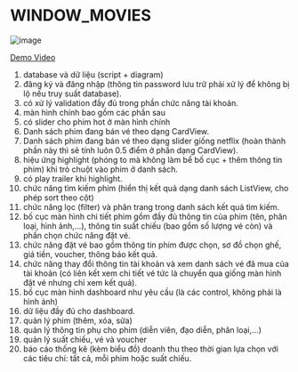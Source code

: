 # WINDOW_MOVIES

![image](https://github.com/TrinhLongVu/WINDOW_MOVIES/assets/101052923/5f566b7f-989f-4b16-befa-cf6dc014a286)

[Demo Video](https://www.youtube.com/watch?v=VE-nW94YcrE)

1. database và dữ liệu (script + diagram)
2. đăng ký và đăng nhập (thông tin password lưu trữ phải xử lý để không bị lộ nếu truy suất database).
3. có xử lý validation đầy đủ trong phần chức năng tài khoản.
4. màn hình chính bao gồm các phần sau
5. có slider cho phim hot ở màn hình chính
6. Danh sách phim đang bán vé theo dạng CardView.
7. Danh sách phim đang bán vé theo dạng slider giống netflix (hoàn thành phần này thì sẽ tính luôn 0.5 điểm ở phần dạng CardView).
8. hiệu ứng highlight (phóng to mà không làm bể bố cục + thêm thông tin phim) khi trỏ chuột vào phim ở danh sách.
9. có play trailer khi highlight.
10. chức năng tìm kiếm phim (hiển thị kết quả dạng danh sách ListView, cho phép sort theo cột)
11. chức năng lọc (filter) và phân trang trong danh sách kết quả tìm kiếm.
12. bố cục màn hình chi tiết phim gồm đầy đủ thông tin của phim (tên, phân loại, hình ảnh,…), thông tin suất chiếu (bao gồm số lượng vé còn) và phần chọn chức năng đặt vé.
13. chức năng đặt vé bao gồm thông tin phim được chọn, sơ đồ chọn ghế, giá tiền, voucher, thông báo kết quả.
14. chức năng thay đổi thông tin tài khoản và xem danh sách vé đã mua của tài khoản (có liên kết xem chi tiết vé tức là chuyển qua giống màn hình đặt vé nhưng chỉ xem kết quả).
15. bố cục màn hình dashboard như yêu cầu (là các control, không phải là hình ảnh)
16. dữ liệu đầy đủ cho dashboard.
17. quản lý phim (thêm, xóa, sửa)
18. quản lý thông tin phụ cho phim (diễn viên, đạo diễn, phân loại,…)
19. quản lý suất chiếu, vé và voucher
20. báo cáo thống kê (kèm biểu đồ) doanh thu theo thời gian lựa chọn với các tiêu chí: tất cả, mỗi phim hoặc suất chiếu.

